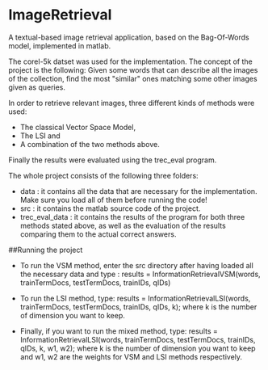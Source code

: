 ImageRetrieval
==============

A textual-based image retrieval application, based on the Bag-Of-Words model, implemented in matlab.

The corel-5k datset was used for the implementation. The concept of the project is the following:
Given some words that can describe all the images of the collection, find the most "similar" ones matching some other images given as queries.

In order to retrieve relevant images, three different kinds of methods were used:
  * The classical Vector Space Model, 
  * The LSI and
  * A combination of the two methods above.
  
Finally the results were evaluated using the trec_eval program.

The whole project consists of the following three folders:
  * data : it contains all the data that are necessary for the implementation. Make sure you load all of them before running the code!
  * src : it contains the matlab source code of the project.
  * trec_eval_data : it contains the results of the program for both three methods stated above, as well as the evaluation of the results            comparing them to the actual correct answers.
  
  


##Running the project

* To run the VSM method, enter the src directory after having loaded all the necessary data and type :
 results =  InformationRetrievalVSM(words, trainTermDocs, testTermDocs, trainIDs, qIDs)

* To run the LSI method, type: results = InformationRetrievalLSI(words, trainTermDocs, testTermDocs, trainIDs, qIDs, k);
  where k is the number of dimension you want to keep.

* Finally, if you want to run the mixed method, type:
  results = InformationRetrievalLSI(words, trainTermDocs, testTermDocs, trainIDs, qIDs, k, w1, w2);
  where k is the number of dimension you want to keep and w1, w2 are the weights for VSM and LSI methods respectively.
